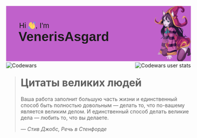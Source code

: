 



<img src="https://github.com/VenerisAsgard/VenerisAsgard/blob/main/header.png" alt="Фотокарточка">

<div>
  <img style="float: left;" align="center" src="https://www.codewars.com/users/VenerisAsgard-main/badges/large" alt="Codewars">
  <div style="width: 99px;"></div>
  <img style="float: right;" align="center" src="https://github.r2v.ch/codewars?user=VenerisAsgard-main&top_languages=true&hide_clan=true&theme=gradient" alt="Codewars user stats">
</div>

> # Цитаты великих людей
> Ваша работа заполнит большую часть жизни и единственный способ быть
> полностью довольным — делать то, что по-вашему является великим делом.
> И единственный способ делать великие дела — любить то, что вы делаете.
>
> *— Стив Джобс, Речь в Стенфорде*
